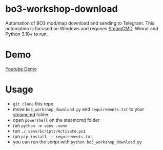 # bo3-workshop-download
Automation of BO3 mod/map download and sending to Telegram.
This automation is focused on Windows and requires [SteamCMD](https://developer.valvesoftware.com/wiki/SteamCMD#Windows), Winrar and Python 3.10+ to run.

# Demo
[Youtube Demo](https://www.youtube.com/watch?v=Cmke0-NC7fU)

# Usage
- `git clone` this repo
- move `bo3_workshop_download.py` and `requirements.txt` to your [steamcmd](https://steamcdn-a.akamaihd.net/client/installer/steamcmd.zip) folder
- open `powershell` on the steamcmd folder
- run `python -m venv .venv`
- run `./.venv/Scripts/Activate.ps1`
- run `pip install -r requirements.txt`
- you can run the script with `python bo3_workshop_download.py`